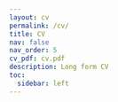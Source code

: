 ```yaml
---
layout: cv
permalink: /cv/
title: CV
nav: false
nav_order: 5
cv_pdf: cv.pdf
description: Long form CV
toc:
  sidebar: left
---
```

